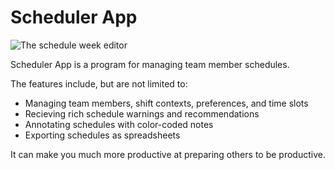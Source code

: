 # Scheduler App

![The schedule week editor](images/introduction.png)

Scheduler App is a program for managing team member schedules.

The features include, but are not limited to:

* Managing team members, shift contexts, preferences, and time slots
* Recieving rich schedule warnings and recommendations
* Annotating schedules with color-coded notes
* Exporting schedules as spreadsheets

It can make you much more productive at preparing others to be productive.
